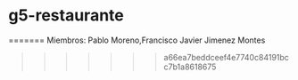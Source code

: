 # g5-restaurante
=======
Miembros: Pablo Moreno,Francisco Javier Jimenez Montes
>>>>>>> a66ea7beddceef4e7740c84191bcc7b1a8618675
